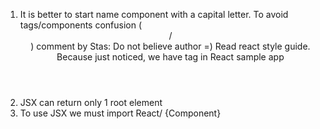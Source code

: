 1) It is better to start name component with a capital letter. To avoid tags/components confusion (<header> / <Header>)
comment by Stas: Do not believe author =) Read react style guide. Because just noticed, we have <logo> tag in React sample app
2) JSX can return only 1 root element 
3) To use JSX we must import React/ {Component}
